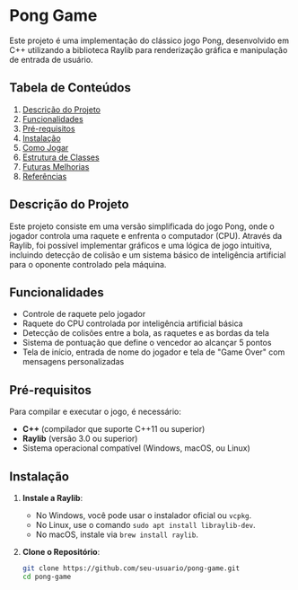 # Pong Game

Este projeto é uma implementação do clássico jogo Pong, desenvolvido em C++ utilizando a biblioteca Raylib para renderização gráfica e manipulação de entrada de usuário.

## Tabela de Conteúdos
1. [Descrição do Projeto](#descrição-do-projeto)
2. [Funcionalidades](#funcionalidades)
3. [Pré-requisitos](#pré-requisitos)
4. [Instalação](#instalação)
5. [Como Jogar](#como-jogar)
6. [Estrutura de Classes](#estrutura-de-classes)
7. [Futuras Melhorias](#futuras-melhorias)
8. [Referências](#referências)

## Descrição do Projeto
Este projeto consiste em uma versão simplificada do jogo Pong, onde o jogador controla uma raquete e enfrenta o computador (CPU). Através da Raylib, foi possível implementar gráficos e uma lógica de jogo intuitiva, incluindo detecção de colisão e um sistema básico de inteligência artificial para o oponente controlado pela máquina.

## Funcionalidades
- Controle de raquete pelo jogador
- Raquete do CPU controlada por inteligência artificial básica
- Detecção de colisões entre a bola, as raquetes e as bordas da tela
- Sistema de pontuação que define o vencedor ao alcançar 5 pontos
- Tela de início, entrada de nome do jogador e tela de "Game Over" com mensagens personalizadas

## Pré-requisitos
Para compilar e executar o jogo, é necessário:
- **C++** (compilador que suporte C++11 ou superior)
- **Raylib** (versão 3.0 ou superior)
- Sistema operacional compatível (Windows, macOS, ou Linux)

## Instalação
1. **Instale a Raylib**:
   - No Windows, você pode usar o instalador oficial ou `vcpkg`.
   - No Linux, use o comando `sudo apt install libraylib-dev`.
   - No macOS, instale via `brew install raylib`.

2. **Clone o Repositório**:
   ```bash
   git clone https://github.com/seu-usuario/pong-game.git
   cd pong-game
